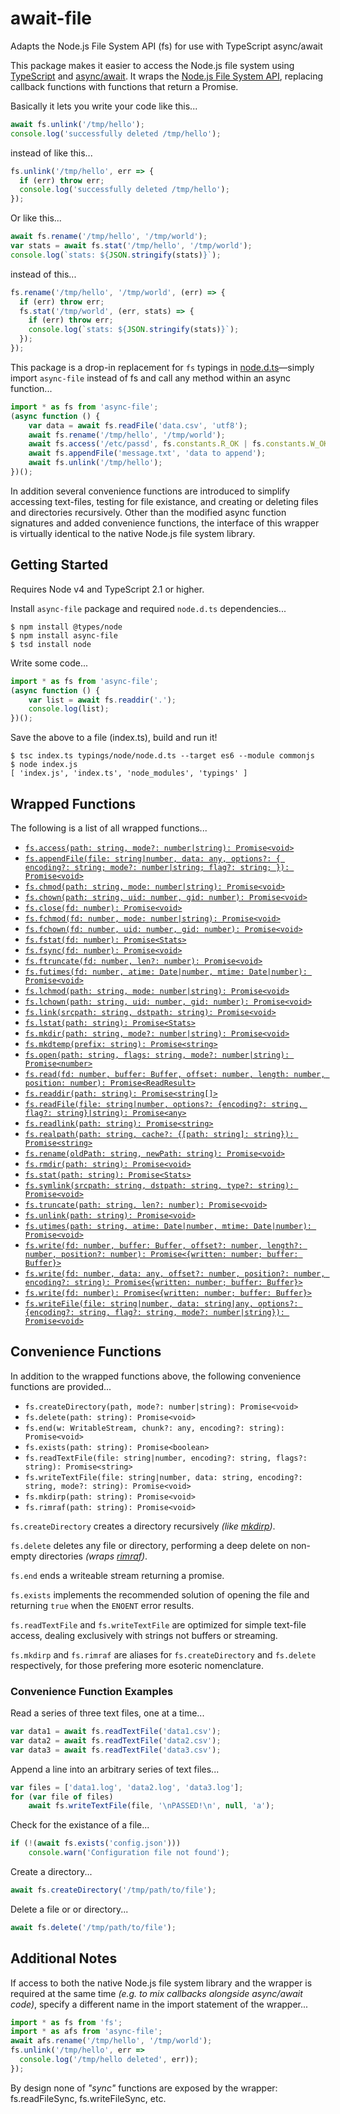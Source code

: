 # await-file
Adapts the Node.js File System API (fs) for use with TypeScript async/await

This package makes it easier to access the Node.js file system using [TypeScript](http://www.typescriptlang.org/) and [async/await](https://blogs.msdn.microsoft.com/typescript/2015/11/03/what-about-asyncawait/).
It wraps the [Node.js File System API](https://nodejs.org/api/fs.html), replacing callback functions with functions that return a Promise.

Basically it lets you write your code like this...
```js
await fs.unlink('/tmp/hello');
console.log('successfully deleted /tmp/hello');
```
instead of like this...
```js
fs.unlink('/tmp/hello', err => {
  if (err) throw err;
  console.log('successfully deleted /tmp/hello');
});
```


Or like this...
```js
await fs.rename('/tmp/hello', '/tmp/world');
var stats = await fs.stat('/tmp/hello', '/tmp/world');
console.log(`stats: ${JSON.stringify(stats)}`);
```
instead of this...
```js
fs.rename('/tmp/hello', '/tmp/world', (err) => {
  if (err) throw err;
  fs.stat('/tmp/world', (err, stats) => {
    if (err) throw err;
    console.log(`stats: ${JSON.stringify(stats)}`);
  });
});
```

This package is a drop-in replacement for ```fs``` typings in [node.d.ts](https://github.com/DefinitelyTyped/DefinitelyTyped/blob/master/node/node.d.ts)—simply import ```async-file``` instead of fs and call any method within an async function... 

```js
import * as fs from 'async-file';
(async function () {
    var data = await fs.readFile('data.csv', 'utf8');
    await fs.rename('/tmp/hello', '/tmp/world');
    await fs.access('/etc/passd', fs.constants.R_OK | fs.constants.W_OK);
    await fs.appendFile('message.txt', 'data to append');
    await fs.unlink('/tmp/hello');
})();
```

In addition several convenience functions are introduced to simplify accessing text-files, testing for file existance, and creating or deleting files and directories recursively.
Other than the modified async function signatures and added convenience functions, the interface of this wrapper is virtually identical to the native Node.js file system library.


## Getting Started

Requires Node v4 and TypeScript 2.1 or higher.

Install ```async-file``` package and required ```node.d.ts``` dependencies...
```
$ npm install @types/node
$ npm install async-file
$ tsd install node
```

Write some code...
```js
import * as fs from 'async-file';
(async function () {
    var list = await fs.readdir('.');
    console.log(list);    
})();
```

Save the above to a file (index.ts), build and run it!
```
$ tsc index.ts typings/node/node.d.ts --target es6 --module commonjs 
$ node index.js
[ 'index.js', 'index.ts', 'node_modules', 'typings' ]
```

## Wrapped Functions
The following is a list of all wrapped functions...

* [```fs.access(path: string, mode?: number|string): Promise<void>```](https://nodejs.org/api/fs.html#fs_fs_access_path_mode_callback)
* [```fs.appendFile(file: string|number, data: any, options?: { encoding?: string; mode?: number|string; flag?: string; }): Promise<void>```](https://nodejs.org/api/fs.html#fs_fs_appendfile_file_data_options_callback)
* [```fs.chmod(path: string, mode: number|string): Promise<void>```](https://nodejs.org/api/fs.html#fs_fs_chmod_path_mode_callback)
* [```fs.chown(path: string, uid: number, gid: number): Promise<void>```](https://nodejs.org/api/fs.html#fs_fs_chown_path_uid_gid_callback)
* [```fs.close(fd: number): Promise<void>```](https://nodejs.org/api/fs.html#fs_fs_close_fd_callback)
* [```fs.fchmod(fd: number, mode: number|string): Promise<void>```](https://nodejs.org/api/fs.html#fs_fs_fchmod_fd_mode_callback)
* [```fs.fchown(fd: number, uid: number, gid: number): Promise<void>```](https://nodejs.org/api/fs.html#fs_fs_fchown_fd_uid_gid_callback)
* [```fs.fstat(fd: number): Promise<Stats>```](https://nodejs.org/api/fs.html#fs_fs_fstat_fd_callback)
* [```fs.fsync(fd: number): Promise<void>```](https://nodejs.org/api/fs.html#fs_fs_fsync_fd_callback)
* [```fs.ftruncate(fd: number, len?: number): Promise<void>```](https://nodejs.org/api/fs.html#fs_fs_ftruncate_fd_len_callback)
* [```fs.futimes(fd: number, atime: Date|number, mtime: Date|number): Promise<void>```](https://nodejs.org/api/fs.html#fs_fs_futimes_fd_atime_mtime_callback)
* [```fs.lchmod(path: string, mode: number|string): Promise<void>```](https://nodejs.org/api/fs.html#fs_fs_lchmod_path_mode_callback)
* [```fs.lchown(path: string, uid: number, gid: number): Promise<void>```](https://nodejs.org/api/fs.html#fs_fs_lchown_path_uid_gid_callback)
* [```fs.link(srcpath: string, dstpath: string): Promise<void>```](https://nodejs.org/api/fs.html#fs_fs_link_srcpath_dstpath_callback)
* [```fs.lstat(path: string): Promise<Stats>```](https://nodejs.org/api/fs.html#fs_fs_lstat_path_callback)
* [```fs.mkdir(path: string, mode?: number|string): Promise<void>```](https://nodejs.org/api/fs.html#fs_fs_mkdir_path_mode_callback)
* [```fs.mkdtemp(prefix: string): Promise<string>```](https://nodejs.org/api/fs.html#fs_fs_mkdtemp_prefix_callback)
* [```fs.open(path: string, flags: string, mode?: number|string): Promise<number>```](https://nodejs.org/api/fs.html#fs_fs_open_path_flags_mode_callback)
* [```fs.read(fd: number, buffer: Buffer, offset: number, length: number, position: number): Promise<ReadResult>```](https://nodejs.org/api/fs.html#fs_fs_read_fd_buffer_offset_length_position_callback)
* [```fs.readdir(path: string): Promise<string[]>```](https://nodejs.org/api/fs.html#fs_fs_readdir_path_callback)
* [```fs.readFile(file: string|number, options?: {encoding?: string, flag?: string}|string): Promise<any>```](https://nodejs.org/api/fs.html#fs_fs_readfile_file_options_callback)
* [```fs.readlink(path: string): Promise<string>```](https://nodejs.org/api/fs.html#fs_fs_readlink_path_callback)
* [```fs.realpath(path: string, cache?: {[path: string]: string}): Promise<string>```](https://nodejs.org/api/fs.html#fs_fs_realpath_path_cache_callback)
* [```fs.rename(oldPath: string, newPath: string): Promise<void>```](https://nodejs.org/api/fs.html#fs_fs_rename_oldpath_newpath_callback)
* [```fs.rmdir(path: string): Promise<void>```](https://nodejs.org/api/fs.html#fs_fs_rmdir_path_callback)
* [```fs.stat(path: string): Promise<Stats>```](https://nodejs.org/api/fs.html#fs_fs_stat_path_callback)
* [```fs.symlink(srcpath: string, dstpath: string, type?: string): Promise<void>```](https://nodejs.org/api/fs.html#fs_fs_symlink_target_path_type_callback)
* [```fs.truncate(path: string, len?: number): Promise<void>```](https://nodejs.org/api/fs.html#fs_fs_truncate_path_len_callback)
* [```fs.unlink(path: string): Promise<void>```](https://nodejs.org/api/fs.html#fs_fs_unlink_path_callback)
* [```fs.utimes(path: string, atime: Date|number, mtime: Date|number): Promise<void>```](https://nodejs.org/api/fs.html#fs_fs_utimes_path_atime_mtime_callback)
* [```fs.write(fd: number, buffer: Buffer, offset?: number, length?: number, position?: number): Promise<{written: number; buffer: Buffer}>```](https://nodejs.org/api/fs.html#fs_fs_write_fd_data_position_encoding_callback)
* [```fs.write(fd: number, data: any, offset?: number, position?: number, encoding?: string): Promise<{written: number; buffer: Buffer}>```](https://nodejs.org/api/fs.html#fs_fs_write_fd_data_position_encoding_callback)
* [```fs.write(fd: number): Promise<{written: number; buffer: Buffer}>```](https://nodejs.org/api/fs.html#fs_fs_write_fd_data_position_encoding_callback)
* [```fs.writeFile(file: string|number, data: string|any, options?: {encoding?: string, flag?: string, mode?: number|string}): Promise<void>```](https://nodejs.org/api/fs.html#fs_fs_writefile_file_data_options_callback)

## Convenience Functions
In addition to the wrapped functions above, the following convenience functions are provided...

* ```fs.createDirectory(path, mode?: number|string): Promise<void>```
* ```fs.delete(path: string): Promise<void>```
* ```fs.end(w: WritableStream, chunk?: any, encoding?: string): Promise<void>```
* ```fs.exists(path: string): Promise<boolean>```
* ```fs.readTextFile(file: string|number, encoding?: string, flags?: string): Promise<string>```
* ```fs.writeTextFile(file: string|number, data: string, encoding?: string, mode?: string): Promise<void>```
* ```fs.mkdirp(path: string): Promise<void>```
* ```fs.rimraf(path: string): Promise<void>```

```fs.createDirectory``` creates a directory recursively *(like [mkdirp](https://www.npmjs.com/package/mkdirp))*.

```fs.delete``` deletes any file or directory, performing a deep delete on non-empty directories *(wraps [rimraf](https://www.npmjs.com/package/rimraf))*.

```fs.end``` ends a writeable stream returning a promise.

```fs.exists``` implements the recommended solution of opening the file and returning ```true``` when the ```ENOENT``` error results.
 
```fs.readTextFile``` and ```fs.writeTextFile``` are optimized for simple text-file access, dealing exclusively with strings not buffers or streaming.

```fs.mkdirp``` and ```fs.rimraf``` are aliases for ```fs.createDirectory``` and ```fs.delete``` respectively, for those prefering more esoteric nomenclature.

### Convenience Function Examples

Read a series of three text files, one at a time...
```js
var data1 = await fs.readTextFile('data1.csv');
var data2 = await fs.readTextFile('data2.csv');
var data3 = await fs.readTextFile('data3.csv');
```

Append a line into an arbitrary series of text files...
```js
var files = ['data1.log', 'data2.log', 'data3.log'];
for (var file of files)
    await fs.writeTextFile(file, '\nPASSED!\n', null, 'a');
```

Check for the existance of a file...
```js
if (!(await fs.exists('config.json')))
    console.warn('Configuration file not found');
```

Create a directory...
```js
await fs.createDirectory('/tmp/path/to/file');
```

Delete a file or or directory...
```js
await fs.delete('/tmp/path/to/file');
```


## Additional Notes

If access to both the native Node.js file system library and the wrapper is required at the same time *(e.g. to mix callbacks alongside async/await code)*, specify a different name in the import statement of the wrapper...
```js
import * as fs from 'fs';
import * as afs from 'async-file';
await afs.rename('/tmp/hello', '/tmp/world');
fs.unlink('/tmp/hello', err => 
  console.log('/tmp/hello deleted', err));
});
```

By design none of *"sync"* functions are exposed by the wrapper: fs.readFileSync, fs.writeFileSync, etc.
